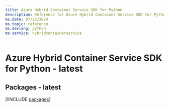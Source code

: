 ```yaml
---
title: Azure Hybrid Container Service SDK for Python
description: Reference for Azure Hybrid Container Service SDK for Python
ms.date: 07/25/2024
ms.topic: reference
ms.devlang: python
ms.service: hybridcontainerservice
---
```

# Azure Hybrid Container Service SDK for Python - latest
## Packages - latest
[!INCLUDE [packages](hybrid-container-service-index.md)]